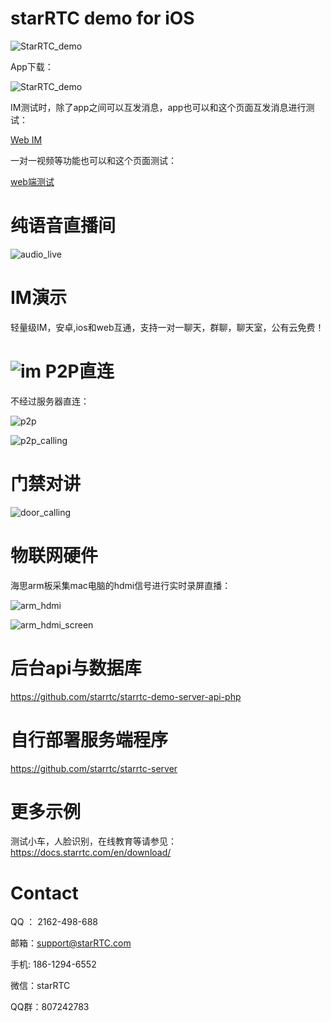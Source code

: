 # starRTC demo for iOS

![StarRTC_demo](assets/StarRTC_demo.jpg)

App下载：

![StarRTC_demo](assets/pgyer.png)

IM测试时，除了app之间可以互发消息，app也可以和这个页面互发消息进行测试：

[Web IM](https://www.starrtc.com/demo/im)

一对一视频等功能也可以和这个页面测试：

[web端测试](https://www.starrtc.com/demo/web/)


纯语音直播间
==
![audio_live](assets/audio_live.png)

IM演示
==
轻量级IM，安卓,ios和web互通，支持一对一聊天，群聊，聊天室，公有云免费！

![im](assets/im.jpg)
P2P直连
==
不经过服务器直连：

![p2p](assets/p2p.jpg)

![p2p_calling](assets/p2p_calling.jpg)

门禁对讲
==

![door_calling](assets/door_calling.jpg)

物联网硬件
==
海思arm板采集mac电脑的hdmi信号进行实时录屏直播：

![arm_hdmi](assets/arm_hdmi.jpg)

![arm_hdmi_screen](assets/arm_hdmi_screen.jpg)

后台api与数据库
===
https://github.com/starrtc/starrtc-demo-server-api-php

自行部署服务端程序
===
https://github.com/starrtc/starrtc-server

更多示例
==
测试小车，人脸识别，在线教育等请参见：https://docs.starrtc.com/en/download/


Contact
=====
QQ ： 2162-498-688

邮箱：<a href="mailto:support@starRTC.com">support@starRTC.com</a>

手机: 186-1294-6552

微信：starRTC

QQ群：807242783
